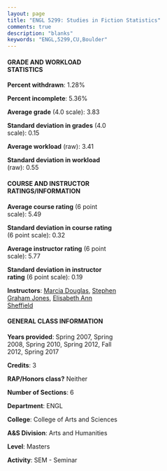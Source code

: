```yaml
---
layout: page
title: "ENGL 5299: Studies in Fiction Statistics"
comments: true
description: "blanks"
keywords: "ENGL,5299,CU,Boulder"
---
```

<head>
<script src="https://ajax.googleapis.com/ajax/libs/jquery/2.1.3/jquery.min.js"></script>
<script src="https://dl.dropboxusercontent.com/s/pc42nxpaw1ea4o9/highcharts.js?dl=0"></script>
<!-- <script src="../assets/js/highcharts.js"></script> -->
<style type="text/css">@font-face {
	font-family: "Bebas Neue";
	src: url(https://www.filehosting.org/file/details/544349/BebasNeue Regular.otf) format("opentype");
	}
	h1.Bebas { 
		font-family: "Bebas Neue", Verdana, Tahoma;
	}
</style>
</head>
<body>
	<div id="container" style="float: right; width: 45%; height: 88%; margin-left: 2.5%; margin-right: 2.5%;"></div>
	<script language="JavaScript">
		$(document).ready(function() {
		var chart = {type: 'column'};
		var title = {text: 'Grade Distribution'};
		var xAxis = {categories: ['A','B','C','D','F'],crosshair: true};
		var yAxis = {min: 0,title: {text: 'Percentage'}};
		var tooltip = {headerFormat: '<center><b><span style="font-size:20px">{point.key}</span></b></center>',
		               pointFormat: '<td style="padding:0"><b>{point.y:.1f}%</b></td>',
		               footerFormat: '</table>',shared: true,useHTML: true};
		var plotOptions = {column: {pointPadding: 0.0,borderWidth: 0}};  
		var credits = {enabled: false};var series= [{name: 'Percent',data: [86.61,13.39,0.0,0.0,0.0,]}];
		var json = {};
		json.chart = chart;
		json.title = title;
		json.tooltip = tooltip;
		json.xAxis = xAxis;
		json.yAxis = yAxis;  
		json.series = series;
		json.plotOptions = plotOptions;  
		json.credits = credits;
		$('#container').highcharts(json);
	});
	</script>
</body>
			   
#### GRADE AND WORKLOAD STATISTICS

**Percent withdrawn**: 1.28%

**Percent incomplete**: 5.36%

**Average grade** (4.0 scale): 3.83

**Standard deviation in grades** (4.0 scale): 0.15

**Average workload** (raw): 3.41

**Standard deviation in workload** (raw): 0.55

#### COURSE AND INSTRUCTOR RATINGS/INFORMATION

**Average course rating** (6 point scale): 5.49

**Standard deviation in course rating** (6 point scale): 0.32

**Average instructor rating** (6 point scale): 5.77

**Standard deviation in instructor rating** (6 point scale): 0.19

**Instructors**: <a href='../../instructors/Marcia_Douglas'>Marcia Douglas</a>, <a href='../../instructors/Stephen_Graham_Jones'>Stephen Graham Jones</a>, <a href='../../instructors/Elisabeth_Ann_Sheffield'>Elisabeth Ann Sheffield</a>

#### GENERAL CLASS INFORMATION

**Years provided**: Spring 2007, Spring 2008, Spring 2010, Spring 2012, Fall 2012, Spring 2017

**Credits**: 3

**RAP/Honors class?** Neither

**Number of Sections**: 6

**Department**: ENGL

**College**: College of Arts and Sciences

**A&S Division**: Arts and Humanities

**Level**: Masters

**Activity**: SEM - Seminar
